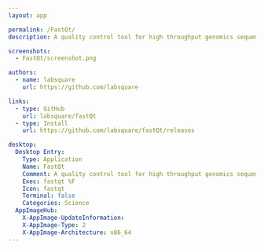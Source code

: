 ```yaml
---
layout: app

permalink: /FastQt/
description: A quality control tool for high throughput genomics sequence data. 

screenshots:
  - FastQt/screenshot.png

authors:
  - name: labsquare
    url: https://github.com/labsquare

links:
  - type: GitHub
    url: labsquare/fastQt
  - type: Install
    url: https://github.com/labsquare/fastQt/releases

desktop:
  Desktop Entry:
    Type: Application
    Name: FastQt
    Comment: A quality control tool for high throughput genomics sequence data.
    Exec: fastqt %F
    Icon: fastqt
    Terminal: false
    Categories: Science
  AppImageHub:
    X-AppImage-UpdateInformation: 
    X-AppImage-Type: 2
    X-AppImage-Architecture: x86_64
---
```

